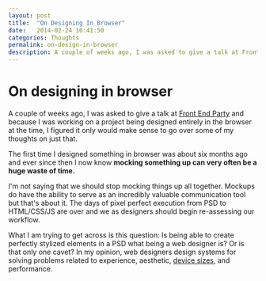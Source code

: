 ```yaml
---
layout: post
title:  "On Designing In Browser"
date:   2014-02-24 10:41:50
categories: Thoughts
permalink: on-design-in-browser
description: A couple of weeks ago, I was asked to give a talk at Front End Party and because I was working on a project being designed entirely in the browser at the time, I figured it only would make sense to go over some of my thoughts on just that.
---
```


On designing in browser
==========

A couple of weeks ago, I was asked to give a talk at [Front End Party](http://frontendparty.com) and because I was working on a project being designed entirely in the browser at the time, I figured it only would make sense to go over some of my thoughts on just that. 

The first time I designed something in browser was about six months ago and ever since then I now know **mocking something up can very often be a huge waste of time.** 

I'm not saying that we should stop mocking things up all together. Mockups do have the ability to serve as an incredibly valuable communication tool but that's about it. The days of pixel perfect execution from PSD to HTML/CSS/JS are over and we as designers should begin re-assessing our workflow.

What I am trying to get across is this question: Is being able to create perfectly stylized elements in a PSD what being a web designer is? Or is that only one cavet? In my opinion, web designers design systems for solving problems related to experience, aesthetic, [device sizes](http://en.wikipedia.org/wiki/List_of_displays_by_pixel_density), and performance.
